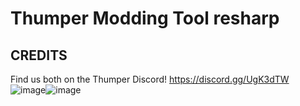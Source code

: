 # Thumper Modding Tool resharp

## CREDITS  
Find us both on the Thumper Discord! https://discord.gg/UgK3dTW  
![image](https://github.com/CocoaMix86/Thumper-Modding-Tool-resharp/assets/5726733/9c2dcdee-91cc-401e-a9a6-5668a7b50e0b)![image](https://github.com/CocoaMix86/Thumper-Modding-Tool-resharp/assets/5726733/6220a956-7430-4192-b197-365fc34abfeb)
